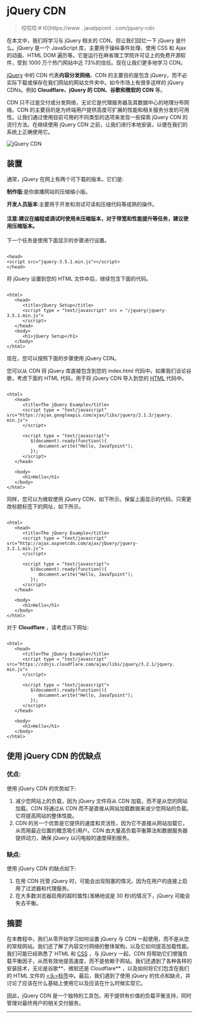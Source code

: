 # jQuery CDN

> 哎哎哎:# t0]https://www . javatppoint . com/jquery-cdn

在本文中，我们将学习与 jQuery 相关的 CDN，但让我们回忆一下 jQuery 是什么。jQuery 是一个 JavaScript 库，主要用于操纵事件处理、使用 CSS 和 Ajax 的动画、HTML DOM 遍历等。它是运行在麻省理工学院许可证上的免费开源软件，受到 1000 万个热门网站中近 73%的信任。现在让我们更多地学习 CDN。

[jQuery](https://www.javatpoint.com/jquery-tutorial) 中的 CDN 代表**内容分发网络**。CDN 的主要目的是包含 jQuery，而不必实际下载或保存在我们网站的网站文件夹中。如今市场上有很多这样的 jQuery CDNs。例如 **Cloudflare、jQuery 的 CDN、谷歌和微软的 CDN** 等。

CDN 只不过是交付或分发网络，无论它是代理服务器及其数据中心的地理分布网络。CDN 的主要目的是为终端用户提供高度可扩展的性能和相关服务分发的可用性。让我们通过使用目前可用的不同类型的选项来发现一些探索 jQuery CDN 的流行方法。在继续使用 jQuery CDN 之前，让我们进行本地安装，以便在我们的系统上正确使用它。

![jQuery CDN](../Images/fcf7fdb51fbd4d4cba89f4c9d3b54b67.png)

## 装置

通常，jQuery 在网上有两个可下载的版本。它们是:

**制作版**:是你直播网站的压缩缩小版。

**开发人员版本**:主要用于开发和测试可读和压缩代码等成熟的操作。

#### 注意:建议在编程或调试时使用未压缩版本，对于带宽和性能提升等任务，建议使用压缩版本。

下一个任务是使用下面显示的步骤进行设置。

```

<head>
<script src="jquery-3.5.1.min.js"></script>
</head>

```

将 jQuery 设置到您的 HTML 文件中后，继续包含下面的代码。

```

<html>
   <head>
      <title>jQuery Setup</title>
      <script type = "text/javascript" src = "/jquery/jquery-3.5.1.min.js">
      </script>
   </head>
   <body>
      <h1>jQuery Setup</h1>
   </body>
</html>

```

现在，您可以按照下面的步骤使用 jQuery CDN。

您可以从 CDN 将 jQuery 库直接包含到您的 index.html 代码中。如果我们谈论谷歌，考虑下面的 HTML 代码，用于将 jQuery CDN 导入到您的 [HTML](https://www.javatpoint.com/html-tutorial) 代码中。

```

<html>
   <head>
      <title>The jQuery Example</title>
      <script type = "text/javascript" 
src="https://ajax.googleapis.com/ajax/libs/jquery/2.1.3/jquery.
min.js">
      </script>

      <script type = "text/javascript">
         $(document).ready(function(){
            document.write("Hello, JavaTpoint");
         });
      </script>
   </head>

   <body>
      <h1>Hello</h1>
   </body>
</html>

```

同样，您可以为微软使用 jQuery CDN，如下所示。保留上面显示的代码，只需更改标题标签下的网址，如下所示。

```

<html>
   <head>
      <title>The jQuery Example</title>
      <script type = "text/javascript" 
src="http://ajax.aspnetcdn.com/ajax/jQuery/jquery-
3.2.1.min.js">
      </script>

      <script type = "text/javascript">
         $(document).ready(function(){
            document.write("Hello, JavaTpoint");
         });
      </script>
   </head>

   <body>
      <h1>Hello</h1>
   </body>
</html>

```

对于 **Cloudflare** ，请考虑以下网址:

```

<html>
   <head>
      <title>The jQuery Example</title>
      <script type = "text/javascript" 
src="https://cdnjs.cloudflare.com/ajax/libs/jquery/3.2.1/jquery.
min.js">
      </script>

      <script type = "text/javascript">
         $(document).ready(function(){
            document.write("Hello, JavaTpoint");
         });
      </script>
   </head>

   <body>
      <h1>Hello</h1>
   </body>
</html>

```

## 使用 jQuery CDN 的优缺点

### 优点:

使用 jQuery CDN 的优势如下:

1.  减少您网站上的负载，因为 jQuery 文件将从 CDN 加载，而不是从您的网站加载。CDN 将通过从 CDN 而不是直接从网站加载数据来减少您网站的负载。它将提高网站的整体性能。
2.  CDN 的另一个优势是它提供的速度和灵活性，因为它不直接从网站加载它，从而用最近位置的概念吸引用户。CDN 由大量高负载平衡算法和数据服务器提供动力，确保 jQuery 以闪电般的速度得到服务。

### 缺点:

使用 jQuery CDN 的缺点如下:

1.  在用 CDN 托管 jQuery 时，可能会出现阻塞的情况，因为在用户的连接上启用了过滤器和代理服务。
2.  在大多数浏览器启用的超时属性(准确地说是 30 秒)的情况下，jQuery 可能会失去平衡。

## 摘要

在本教程中，我们从零开始学习如何设置 jQuery 与 CDN 一起使用，而不是从您的常规网站。我们还了解了内容交付网络的整体架构，以及它如何提高加载性能。我们可能已经熟悉了 HTML 和 [CSS](https://www.javatpoint.com/css-tutorial) ，与 jQuery 一起，CDN 将帮助它们增强负载平衡因子，从而有效地提高速度，而不是依赖于网站。我们还遇到了各种各样的安装技术，无论是谷歌**、微软还是 Cloudflare** ，以及如何将它们包含在我们的 HTML 文件的 [<头>标签](https://www.javatpoint.com/html-head)中。最后，我们遇到了使用 jQuery 的优点和缺点，并讨论了应该在什么基础上使用它以及应该在什么时候实现它。

因此，jQuery CDN 是一个独特的工具包，用于提供有价值的负载平衡支持，同时管理对最终用户的相关交付服务。

* * *